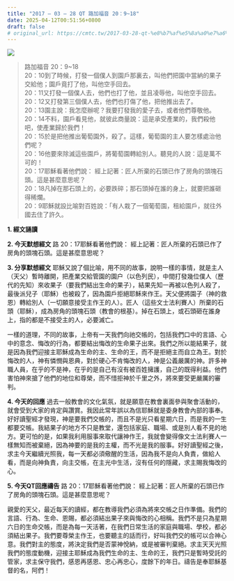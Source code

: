 ```yaml
---
title: "2017 – 03 – 28 QT 路加福音 20：9~18"
date: 2025-04-12T00:51:56+0800
draft: false
# original_url: https://cmtc.tw/2017-03-28-qt-%e8%b7%af%e5%8a%a0%e7%a6%8f%e9%9f%b3-20%ef%bc%9a918
---
```


![](/images/qt.jpg)
> 路加福音 20：9\~18  
> 20：10到了時候，打發一個僕人到園戶那裏去，叫他們把園中當納的果子交給他；園戶竟打了他，叫他空手回去。  
> 20：11又打發一個僕人去，他們也打了他，並且凌辱他，叫他空手回去。  
> 20：12又打發第三個僕人去，他們也打傷了他，把他推出去了。  
> 20：13園主說：我怎麼辦呢？我要打發我的愛子去，或者他們尊敬他。  
> 20：14不料，園戶看見他，就彼此商量說：這是承受產業的，我們殺他吧，使產業歸於我們！  
> 20：15於是把他推出葡萄園外，殺了。這樣，葡萄園的主人要怎樣處治他們呢？  
> 20：16他要來除滅這些園戶，將葡萄園轉給別人。聽見的人說：這是萬不可的！  
> 20：17耶穌看著他們說： 經上記著：匠人所棄的石頭已作了房角的頭塊石頭。這是甚麼意思呢？  
> 20：18凡掉在那石頭上的，必要跌碎；那石頭掉在誰的身上，就要把誰砸得稀爛。  
> 20：9耶穌就設比喻對百姓說：「有人栽了一個葡萄園，租給園戶，就往外國去住了許久。

**1.  經文誦讀**

**2.  今天默想經文**
路 20：17耶穌看著他們說： 經上記著：匠人所棄的石頭已作了房角的頭塊石頭。這是甚麼意思呢？

**3. 分享默想經文**
耶穌又說了個比喻，用不同的故事，說明一樣的事情，就是主人（天父）暫時離開，把產業交給管園的園户（以色列民），中間打發幾位僕人（歷代的先知）來收果子（要我們結出生命的果子），結果先知一再被以色列人殺了，最後派兒子（耶穌）也被殺了，因為園戶拒絕耶穌來作王。天父便將園子（神的救恩）轉給別人（一切願意接受主作王的人）。匠人（這些文士法利賽人）所棄的石頭（耶穌），成為房角的頭塊石頭（教會的根基）。掉在石頭上，或石頭砸在誰身上，指的都是不接受主的人，必要滅亡。

一樣的道理，不同的故事，上帝有一天我們向祂交帳的，包括我們口中的言語、心中的意念、悔改的行為，都要結出悔改的生命果子出來。我們之所以能結果子，就是因為我們迎接主耶穌成為生命的主、生命的王，而不是拒絕主而自立為王。對於悔改的人，神有憐憫與恩典，對於硬心不肯悔改的人，神是公義嚴厲的神。許多神職人員，在乎的不是神，在乎的是自己有沒有被百姓擁護，自己的既得利益。他們害怕神來搶了他們的地位和尊榮，而不惜拒神於千里之外，將來要受更嚴厲的審判。

**4. 今天的回應**
過去一般教會的文化氣氛，就是願意在教會裏面參與聚會活動的，就會受到大家的肯定與讚賞。我因此常年誤以為信耶穌就是委身教會內部的事奉。好好讀聖經才發現，神是要我們交帳的，而且不是光只看星期六日，而是我的一生都要交帳。我結果子的地方不只是教堂，還包括家庭、職場、或是別人看不見的地方。更可怕的是，如果我利用服事來取代讓神作王，我就會變得像文士法利賽人一樣無知而被棄絕，因為神要的是我的主權，而不光是我的服事。好好讀聖經之後，求主今天繼續光照我，每一天都必須儆醒的生活，因為我不是向人負責，做給人看，而是向神負責，向主交帳，在主光中生活，沒有任何的隱藏，求主賜我悔改的心。

**5. 今天QT回應禱告**
路 20：17耶穌看著他們說： 經上記著：匠人所棄的石頭已作了房角的頭塊石頭。這是甚麼意思呢？

親愛的天父，最近每天的讀經，都在教導我們必須為將來交帳之日作準備。我們的言語、行為、生命、恩賜，都必須結出果子來與悔改的心相稱。我們不是只為星期六日的生命交帳，而是為每一天活著，在我們日常生活的家庭與職場、學校，都必須結出果子。我們要尊榮主作王，也要聽主的話而行，好叫我們交的帳可以合神心意。我們對主的態度，將決定我們是否蒙神悅納，或是被審判棄絕。求主天天光照我們的態度動機，迎接主耶穌成為我們生命的主、生命的王，我們只是暫時受託的管家，求主保守我們，感恩再感恩、忠心再忠心，度餘下的年日。禱告是奉耶穌基督的名，阿們！
